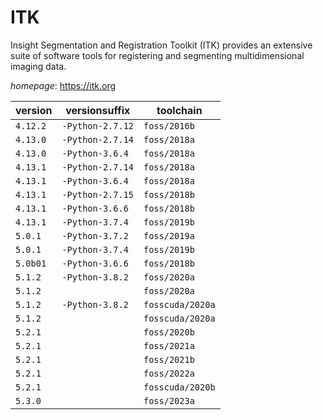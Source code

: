 # ITK

Insight Segmentation and Registration Toolkit (ITK) provides  an extensive suite of software tools for registering and segmenting  multidimensional imaging data.

*homepage*: <https://itk.org>

version | versionsuffix | toolchain
--------|---------------|----------
``4.12.2`` | ``-Python-2.7.12`` | ``foss/2016b``
``4.13.0`` | ``-Python-2.7.14`` | ``foss/2018a``
``4.13.0`` | ``-Python-3.6.4`` | ``foss/2018a``
``4.13.1`` | ``-Python-2.7.14`` | ``foss/2018a``
``4.13.1`` | ``-Python-3.6.4`` | ``foss/2018a``
``4.13.1`` | ``-Python-2.7.15`` | ``foss/2018b``
``4.13.1`` | ``-Python-3.6.6`` | ``foss/2018b``
``4.13.1`` | ``-Python-3.7.4`` | ``foss/2019b``
``5.0.1`` | ``-Python-3.7.2`` | ``foss/2019a``
``5.0.1`` | ``-Python-3.7.4`` | ``foss/2019b``
``5.0b01`` | ``-Python-3.6.6`` | ``foss/2018b``
``5.1.2`` | ``-Python-3.8.2`` | ``foss/2020a``
``5.1.2`` |  | ``foss/2020a``
``5.1.2`` | ``-Python-3.8.2`` | ``fosscuda/2020a``
``5.1.2`` |  | ``fosscuda/2020a``
``5.2.1`` |  | ``foss/2020b``
``5.2.1`` |  | ``foss/2021a``
``5.2.1`` |  | ``foss/2021b``
``5.2.1`` |  | ``foss/2022a``
``5.2.1`` |  | ``fosscuda/2020b``
``5.3.0`` |  | ``foss/2023a``
